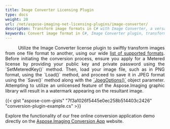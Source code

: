 ```yaml
---
title: Image Converter Licensing Plugin
type: docs
weight: 20
url: /net/aspose-imaging-net-licensing-plugins/image-converter/
descripton: Transform image formats in C# with Image Converter, a versatile conversion plugin enabling seamless conversion from PNG to JPEG and various other formats
keywords: Convert image format in C#, Image Converter plugin, transform images, conversion application, convert Png to Jpeg
---
```


<p align='justify'>
&nbsp;&nbsp;&nbsp;&nbsp;&nbsp;&nbsp;&nbsp;&nbsp;
Utilize the Image Converter license plugin to swiftly transform images from one file format to another, using our wide <a href="/imaging/net/supported-file-formats/">list of supported formats</a>. Before initiating the conversion process, ensure you apply for a Metered license by providing your public key and private password using the `SetMeteredKey()` method. Then, load your image file, such as in PNG format, using the `Load()` method, and proceed to save it in JPEG format using the `Save()` method along with the <a href="https://reference.aspose.com/imaging/net/aspose.imaging.imageoptions/jpegoptions/jpegoptions/">`JpegOptions()`</a> object parameter. Attempting to utilize an unlicensed feature of the Aspose.Imaging graphic library will result in a watermark appearing on the resultant image.
</p>

{{< gist "aspose-com-gists" "7f3a1026f5445e0ec258b514403c2426" "conversion-plugin-example.cs" >}}

Explore the functionality of our free online conversion application demo directly on the <a href="https://products.aspose.app/imaging/conversion">Aspose.Imaging Conversion App</a> website. 
